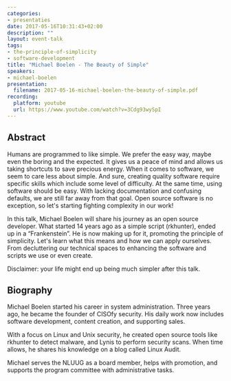 ```yaml
---
categories:
- presentaties
date: 2017-05-16T10:31:43+02:00
description: ""
layout: event-talk
tags:
- the-principle-of-simplicity
- software-development
title: "Michael Boelen - The Beauty of Simple"
speakers:
- michael-boelen
presentation:
  filename: 2017-05-16-michael-boelen-the-beauty-of-simple.pdf
recording:
  platform: youtube
  url: https://www.youtube.com/watch?v=3Cdg93wySpI
---
```


## Abstract

Humans are programmed to like simple. We prefer the easy way, maybe even the boring and the expected. It gives us a peace of mind and allows us taking shortcuts to save precious energy. When it comes to software, we seem to care less about simple. And sure, creating quality software require specific skills which include some level of difficulty. At the same time, using software should be easy. With lacking documentation and confusing defaults, we are still far away from that goal. Open source software is no exception, so let's starting fighting complexity in our work!

In this talk, Michael Boelen will share his journey as an open source developer. What started 14 years ago as a simple script (rkhunter), ended up in a “Frankenstein”. He is now making up for it, promoting the principle of simplicity. Let's learn what this means and how we can apply ourselves. From decluttering our technical spaces to enhancing the software and scripts we use or even create.


Disclaimer: your life might end up being much simpler after this talk.

## Biography

Michael Boelen started his career in system administration. Three years ago, he became the founder of CISOfy security. His daily work now includes software development, content creation, and supporting sales.

With a focus on Linux and Unix security, he created open source tools like rkhunter to detect malware, and Lynis to perform security scans. When time allows, he shares his knowledge on a blog called Linux Audit.

Michael serves the NLUUG as a board member, helps with promotion, and supports the program committee with administrative tasks.